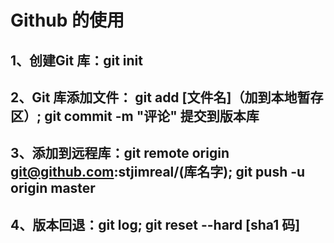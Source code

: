 # Github 的使用

## 1、创建Git 库：git init

## 2、Git 库添加文件： git add [文件名]（加到本地暂存区）; git commit -m "评论" 提交到版本库

## 3、添加到远程库：git remote origin git@github.com:stjimreal/(库名字); git push -u origin master

## 4、版本回退：git log; git reset --hard [sha1 码]
